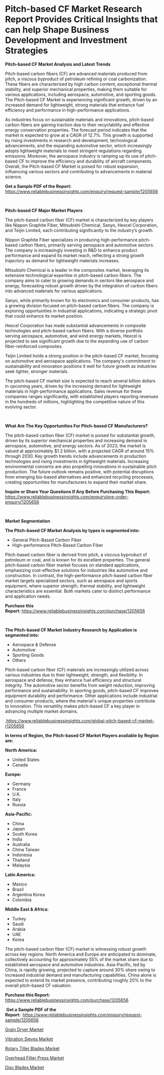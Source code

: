 <p><h1>Pitch-based CF Market Research Report Provides Critical Insights that can help Shape Business Development and Investment Strategies</h1></p><p><strong>Pitch-based CF Market Analysis and Latest Trends</strong></p>
<p><p>Pitch-based carbon fibers (CF) are advanced materials produced from pitch, a viscous byproduct of petroleum refining or coal carbonization. These fibers are characterized by high carbon content, exceptional thermal stability, and superior mechanical properties, making them suitable for various applications, including aerospace, automotive, and sporting goods. The Pitch-based CF Market is experiencing significant growth, driven by an increased demand for lightweight, strong materials that enhance fuel efficiency and performance in high-performance applications.</p><p>As industries focus on sustainable materials and innovations, pitch-based carbon fibers are gaining traction due to their recyclability and effective energy conservation properties. The forecast period indicates that the market is expected to grow at a CAGR of 12.7%. This growth is supported by rising investments in research and development, technological advancements, and the expanding automotive sector, which increasingly adopts lightweight materials to meet stringent regulations regarding emissions. Moreover, the aerospace industry is ramping up its use of pitch-based CF to improve the efficiency and durability of aircraft components. Overall, the Pitch-based CF Market is poised for robust expansion, influencing various sectors and contributing to advancements in material science.</p></p>
<p><strong>Get a Sample PDF of the Report:&nbsp;</strong> <a href="https://www.reliablebusinessinsights.com/enquiry/request-sample/1205656?utm_campaign=3494&utm_medium=2&utm_source=Github&utm_content=ia&utm_term=26032025&utm_id=pitch-based-cf">https://www.reliablebusinessinsights.com/enquiry/request-sample/1205656</a></p>
<p>&nbsp;</p>
<p><strong>Pitch-based CF Major Market Players</strong></p>
<p><p>The pitch-based carbon fiber (CF) market is characterized by key players like Nippon Graphite Fiber, Mitsubishi Chemical, Sanyo, Hexcel Corporation, and Teijin Limited, each contributing significantly to the industry’s growth.</p><p>Nippon Graphite Fiber specializes in producing high-performance pitch-based carbon fibers, primarily serving aerospace and automotive sectors. The company is increasingly investing in R&D to enhance product performance and expand its market reach, reflecting a strong growth trajectory as demand for lightweight materials increases.</p><p>Mitsubishi Chemical is a leader in the composites market, leveraging its extensive technological expertise in pitch-based carbon fibers. The company aims to cater to growing demands in sectors like aerospace and energy, forecasting robust growth driven by the integration of carbon fibers into advanced materials for various applications.</p><p>Sanyo, while primarily known for its electronics and consumer products, has a growing division focused on pitch-based carbon fibers. The company is exploring opportunities in industrial applications, indicating a strategic pivot that could enhance its market position.</p><p>Hexcel Corporation has made substantial advancements in composite technologies and pitch-based carbon fibers. With a diverse portfolio serving aerospace, automotive, and wind energy markets, Hexcel is projected to see significant growth due to the expanding use of carbon fiber-reinforced composites.</p><p>Teijin Limited holds a strong position in the pitch-based CF market, focusing on automotive and aerospace applications. The company's commitment to sustainability and innovation positions it well for future growth as industries seek lighter, stronger materials.</p><p>The pitch-based CF market size is expected to reach several billion dollars in upcoming years, driven by the increasing demand for lightweight materials in high-performance applications. Sales revenue for these companies ranges significantly, with established players reporting revenues in the hundreds of millions, highlighting the competitive nature of this evolving sector.</p></p>
<p>&nbsp;</p>
<p><strong>What Are The Key Opportunities For Pitch-based CF Manufacturers?</strong></p>
<p><p>The pitch-based carbon fiber (CF) market is poised for substantial growth, driven by its superior mechanical properties and increasing demand in aerospace, automotive, and energy sectors. As of 2023, the market is valued at approximately $1.2 billion, with a projected CAGR of around 15% through 2030. Key growth trends include advancements in production technologies and rising investments in lightweight materials. Increasing environmental concerns are also propelling innovations in sustainable pitch production. The future outlook remains positive, with potential disruptions from emerging bio-based alternatives and enhanced recycling processes, creating opportunities for manufacturers to expand their market share.</p></p>
<p><strong>Inquire or Share Your Questions If Any Before Purchasing This Report:</strong> <a href="https://www.reliablebusinessinsights.com/enquiry/pre-order-enquiry/1205656?utm_campaign=3494&utm_medium=2&utm_source=Github&utm_content=ia&utm_term=26032025&utm_id=pitch-based-cf">https://www.reliablebusinessinsights.com/enquiry/pre-order-enquiry/1205656</a></p>
<p>&nbsp;</p>
<p><strong>Market Segmentation</strong></p>
<p><strong>The Pitch-based CF Market Analysis by types is segmented into:</strong></p>
<p><ul><li>General Pitch-Based Carbon Fiber</li><li>High-performance Pitch-Based Carbon Fiber</li></ul></p>
<p><p>Pitch-based carbon fiber is derived from pitch, a viscous byproduct of petroleum or coal, and is known for its excellent properties. The general pitch-based carbon fiber market focuses on standard applications, emphasizing cost-effective solutions for industries like automotive and construction. In contrast, the high-performance pitch-based carbon fiber market targets specialized sectors, such as aerospace and sports equipment, where superior strength, thermal stability, and lightweight characteristics are essential. Both markets cater to distinct performance and application needs.</p></p>
<p><strong>Purchase this Report:&nbsp;</strong><a href="https://www.reliablebusinessinsights.com/purchase/1205656?utm_campaign=3494&utm_medium=2&utm_source=Github&utm_content=ia&utm_term=26032025&utm_id=pitch-based-cf">https://www.reliablebusinessinsights.com/purchase/1205656</a></p>
<p>&nbsp;</p>
<p><strong>The Pitch-based CF Market Industry Research by Application is segmented into:</strong></p>
<p><ul><li>Aerospace & Defense</li><li>Automotive</li><li>Sporting Goods</li><li>Others</li></ul></p>
<p><p>Pitch-based carbon fiber (CF) materials are increasingly utilized across various industries due to their lightweight, strength, and flexibility. In aerospace and defense, they enhance fuel efficiency and structural integrity. The automotive sector benefits from weight reduction, improving performance and sustainability. In sporting goods, pitch-based CF improves equipment durability and performance. Other applications include industrial and consumer products, where the material's unique properties contribute to innovation. This versatility makes pitch-based CF a key player in advancing multiple market domains.</p></p>
<p><a href="https://www.reliablebusinessinsights.com/global-pitch-based-cf-market-r1205656?utm_campaign=3494&utm_medium=2&utm_source=Github&utm_content=ia&utm_term=26032025&utm_id=pitch-based-cf">&nbsp;https://www.reliablebusinessinsights.com/global-pitch-based-cf-market-r1205656</a></p>
<p><strong>In terms of Region, the Pitch-based CF Market Players available by Region are:</strong></p>
<p>
    <p> <strong> North America: </strong>
        <ul>
            <li>United States</li>
            <li>Canada</li>
        </ul>
        </p> 
    <p> <strong> Europe: </strong>
        <ul>
            <li>Germany</li>
            <li>France</li>
            <li>U.K.</li>
            <li>Italy</li>
            <li>Russia</li>
        </ul>
        </p> 
    <p> <strong> Asia-Pacific: </strong>
        <ul>
            <li>China</li>
            <li>Japan</li>
            <li>South Korea</li>
            <li>India</li>
            <li>Australia</li>
            <li>China Taiwan</li>
            <li>Indonesia</li>
            <li>Thailand</li>
            <li>Malaysia</li>
        </ul>
        </p> 
    <p> <strong> Latin America: </strong>
        <ul>
            <li>Mexico</li>
            <li>Brazil</li>
            <li>Argentina Korea</li>
            <li>Colombia</li>
        </ul>
        </p> 
    <p> <strong> Middle East & Africa: </strong>
        <ul>
            <li>Turkey</li>
            <li>Saudi</li>
            <li>Arabia</li>
            <li>UAE</li>
            <li>Korea</li>
        </ul>
    </p>
    </p>
<p><p>The pitch-based carbon fiber (CF) market is witnessing robust growth across key regions. North America and Europe are anticipated to dominate, collectively accounting for approximately 55% of the market share due to established aerospace and automotive industries. Asia-Pacific, led by China, is rapidly growing, projected to capture around 30% share owing to increased industrial demand and manufacturing capabilities. China alone is expected to extend its market presence, contributing roughly 20% to the overall pitch-based CF valuation.</p></p>
<p><strong>Purchase this Report: </strong><a href="https://www.reliablebusinessinsights.com/purchase/1205656?utm_campaign=3494&utm_medium=2&utm_source=Github&utm_content=ia&utm_term=26032025&utm_id=pitch-based-cf">https://www.reliablebusinessinsights.com/purchase/1205656</a></p>
<p>&nbsp;<strong>Get a Sample PDF of the Report:&nbsp;&nbsp;</strong><a href="https://www.reliablebusinessinsights.com/enquiry/request-sample/1205656?utm_campaign=3494&utm_medium=2&utm_source=Github&utm_content=ia&utm_term=26032025&utm_id=pitch-based-cf">https://www.reliablebusinessinsights.com/enquiry/request-sample/1205656</a></p>
<p><strong></strong></p>
<p><p><a href="https://www.linkedin.com/pulse/projected-growth-grain-dryer-market-from-2025-2032-15-mimhe?utm_campaign=3494&utm_medium=2&utm_source=Github&utm_content=ia&utm_term=26032025&utm_id=pitch-based-cf">Grain Dryer Market</a></p><p><a href="https://www.linkedin.com/pulse/vibration-sieves-market-analysis-future-growth-trends-revenue-9pv1e?utm_campaign=3494&utm_medium=2&utm_source=Github&utm_content=ia&utm_term=26032025&utm_id=pitch-based-cf">Vibration Sieves Market</a></p><p><a href="https://www.linkedin.com/pulse/rotary-tiller-blades-market-expansion-industry-dynamics-als8e?utm_campaign=3494&utm_medium=2&utm_source=Github&utm_content=ia&utm_term=26032025&utm_id=pitch-based-cf">Rotary Tiller Blades Market</a></p><p><a href="https://www.linkedin.com/pulse/future-trends-overhead-filter-press-market-2025-2032-79-cagr-ussue?utm_campaign=3494&utm_medium=2&utm_source=Github&utm_content=ia&utm_term=26032025&utm_id=pitch-based-cf">Overhead Filter Press Market</a></p><p><a href="https://www.linkedin.com/pulse/disc-blades-market-report-2025-2032-evaluating-growth-qa3qe?utm_campaign=3494&utm_medium=2&utm_source=Github&utm_content=ia&utm_term=26032025&utm_id=pitch-based-cf">Disc Blades Market</a></p></p>
